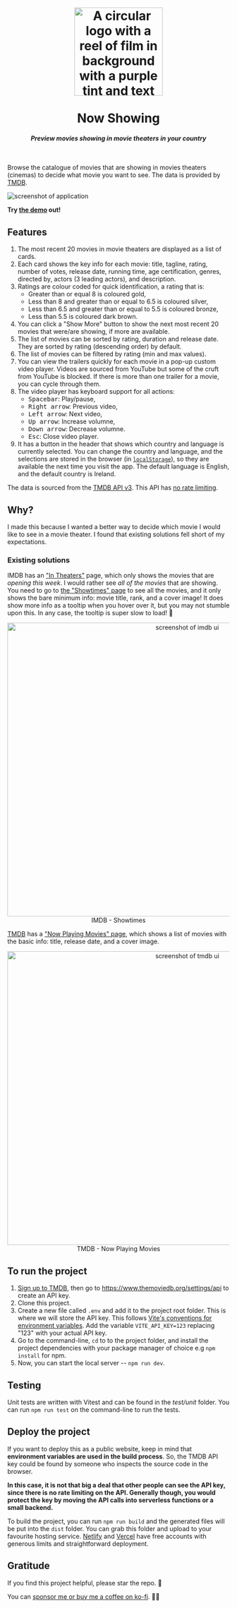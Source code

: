 <h1 align="center">
<img src="img/logo.png" alt="A circular logo with a reel of film in background with a purple tint and text 'Now Showing'" width="200" height="200">
<br/>
<br/>
Now Showing
<br/>
</h1>

<h4 align="center"><em>Preview movies showing in movie theaters in your country</em></h4>
<br/>

Browse the catalogue of movies that are showing in movies theaters (cinemas) to decide what movie you want to see. The data is provided by [TMDB](https://www.themoviedb.org/).

<img src="img/screenshots/screenshot.jpg" alt="screenshot of application">

**Try [the demo](https://now-showing.netlify.app) out!**

## Features

1. The most recent 20 movies in movie theaters are displayed as a list of cards.
1. Each card shows the key info for each movie: title, tagline, rating, number of votes, release date, running time, age certification, genres, directed by, actors (3 leading actors), and description.
1. Ratings are colour coded for quick identification, a rating that is:
	- Greater than or equal 8 is coloured gold,
	- Less than 8 and greater than or equal to 6.5 is coloured silver,
	- Less than 6.5 and greater than or equal to 5.5 is coloured bronze,
	- Less than 5.5 is coloured dark brown.
1. You can click a "Show More" button to show the next most recent 20 movies that were/are showing, if more are available.
1. The list of movies can be sorted by rating, duration and release date. They are sorted by rating (descending order) by default.
1. The list of movies can be filtered by rating (min and max values).
1. You can view the trailers quickly for each movie in a pop-up custom video player. Videos are sourced from YouTube but some of the cruft from YouTube is blocked. If there is more than one trailer for a movie, you can cycle through them.
1. The video player has keyboard support for all actions:
	- <kbd>Spacebar</kbd>: Play/pause,
	- <kbd>Right arrow</kbd>: Previous video,
	- <kbd>Left arrow</kbd>: Next video,
	- <kbd>Up arrow</kbd>: Increase volumne,
	- <kbd>Down arrow</kbd>: Decrease volumne.
	- <kbd>Esc</kbd>: Close video player.
1. It has a button in the header that shows which country and language is currently selected. You can change the country and language, and the selections are stored in the browser (in [`localStorage`](https://developer.mozilla.org/en-US/docs/Web/API/Web_Storage_API)), so they are available the next time you visit the app. The default language is English, and the default country is Ireland.

The data is sourced from the [TMDB API v3](https://developers.themoviedb.org/3/getting-started/introduction). This API has [no rate limiting](https://developers.themoviedb.org/3/getting-started/request-rate-limiting).

## Why?

I made this because I wanted a better way to decide which movie I would like to see in a movie theater. I found that existing solutions fell short of my expectations.

### Existing solutions

IMDB has an ["In Theaters"](https://www.imdb.com/movies-in-theaters/?ref_=nv_mv_inth) page, which only shows the movies that are *opening this week*. I would rather see *all of the movies* that are showing. You need to go to [the "Showtimes" page](https://www.imdb.com/showtimes/) to see all the movies, and it only shows the bare minimum info: movie title, rank, and a cover image! It does show more info as a tooltip when you hover over it, but you may not stumble upon this. In any case, the tooltip is super slow to load! 🤦

<p align="center">
<img src="img/screenshots/imdb.jpg" alt="screenshot of imdb ui"  width="800" height="666" loading="lazy">
<span align="center">IMDB - Showtimes</span>
</p>

[TMDB](https://www.themoviedb.org/) has a ["Now Playing Movies" page](https://www.themoviedb.org/movie/now-playing), which shows a list of movies with the basic info: title, release date, and a cover image.

<p align="center">
<img src="img/screenshots/tmdb.jpg" alt="screenshot of tmdb ui"  width="800" height="666" loading="lazy">
<span align="center">TMDB - Now Playing Movies</span>
</p>

## To run the project

1. [Sign up to TMDB](https://www.themoviedb.org/signup), then go to <https://www.themoviedb.org/settings/api> to create an API key.
1. Clone this project.
1. Create a new file called `.env` and add it to the project root folder. This is where we will store the API key. This follows [Vite's conventions for environment variables](https://vitejs.dev/guide/env-and-mode.html#env-files). Add the variable `VITE_API_KEY=123` replacing "123" with your actual API key.
1. Go to the command-line, `cd` to to the project folder, and install the project dependencies with your package manager of choice e.g `npm install` for npm.
1. Now, you can start the local server -- `npm run dev`.

## Testing

Unit tests are written with Vitest and can be found in the *test/unit* folder. You can run `npm run test` on the command-line to run the tests.

## Deploy the project

If you want to deploy this as a public website, keep in mind that **environment variables are used in the build process**. So, the TMDB API key could be found by someone who inspects the source code in the browser.

**In this case, it is not that big a deal that other people can see the API key, since there is no rate limiting on the API. Generally though, you would protect the key by moving the API calls into serverless functions or a small backend.**

To build the project, you can run `npm run build` and the generated files will be put into the `dist` folder. You can grab this folder and upload to your favourite hosting service. [Netlify](https://www.netlify.com/) and [Vercel](https://vercel.com/) have free accounts with generous limits and straightforward deployment.

## Gratitude

If you find this project helpful, please star the repo. 🌟

You can [sponsor me or buy me a coffee on ko-fi](https://ko-fi.com/roboleary). 💸🌈
